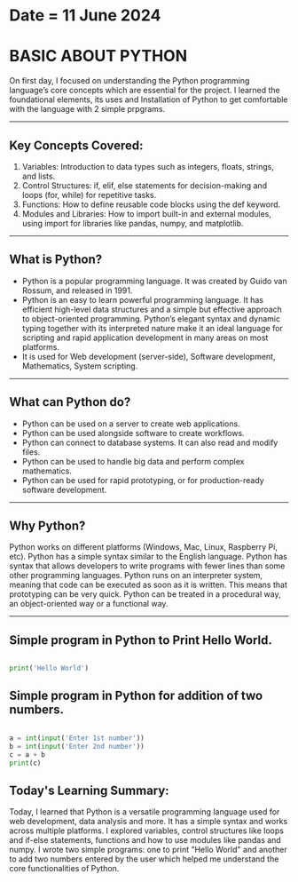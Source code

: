 # Date = 11 June 2024
# BASIC ABOUT PYTHON
On first day, I focused on understanding the Python programming language’s core concepts which are essential for the project. I learned the foundational elements, its uses and Installation of Python to get comfortable with the language with 2 simple prpgrams.

---

## Key Concepts Covered:
1. Variables: Introduction to data types such as integers, floats, strings, and lists.
2. Control Structures: if, elif, else statements for decision-making and loops (for, while) for repetitive tasks.
3. Functions: How to define reusable code blocks using the def keyword.
4. Modules and Libraries: How to import built-in and external modules, using import for libraries like pandas, numpy, and matplotlib.

---

## What is Python?
- Python is a popular programming language. It was created by Guido van Rossum, and released in 1991.
- Python is an easy to learn powerful programming language. It has efficient high-level data structures and a simple but effective approach to object-oriented programming. Python’s elegant syntax and dynamic typing together with its interpreted nature make it an ideal language for scripting and rapid application development in many areas on most platforms.
- It is used for Web development (server-side), Software development, Mathematics, System scripting.

---

## What can Python do?
- Python can be used on a server to create web applications.
- Python can be used alongside software to create workflows.
- Python can connect to database systems. It can also read and modify files.
- Python can be used to handle big data and perform complex mathematics.
- Python can be used for rapid prototyping, or for production-ready software development.

---

## Why Python?
Python works on different platforms (Windows, Mac, Linux, Raspberry Pi, etc).
Python has a simple syntax similar to the English language.
Python has syntax that allows developers to write programs with fewer lines than some other programming languages.
Python runs on an interpreter system, meaning that code can be executed as soon as it is written. This means that prototyping can be very quick.
Python can be treated in a procedural way, an object-oriented way or a functional way.

---

## Simple program in Python to Print Hello World.

```python

print('Hello World')

```

## Simple program in Python for addition of two numbers.

```python

a = int(input('Enter 1st number'))
b = int(input('Enter 2nd number'))
c = a + b
print(c)

```

## Today's Learning Summary:
Today, I learned that Python is a versatile programming language used for web development, data analysis and more. It has a simple syntax and works across multiple platforms. I explored variables, control structures like loops and if-else statements, functions and how to use modules like pandas and numpy. I wrote two simple programs: one to print "Hello World" and another to add two numbers entered by the user which helped me understand the core functionalities of Python.